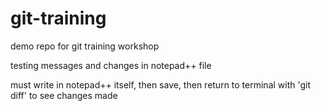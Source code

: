# git-training
demo repo for git training workshop

testing messages and changes in notepad++ file

must write in notepad++ itself, then save, then return to terminal with 'git diff' to see changes made